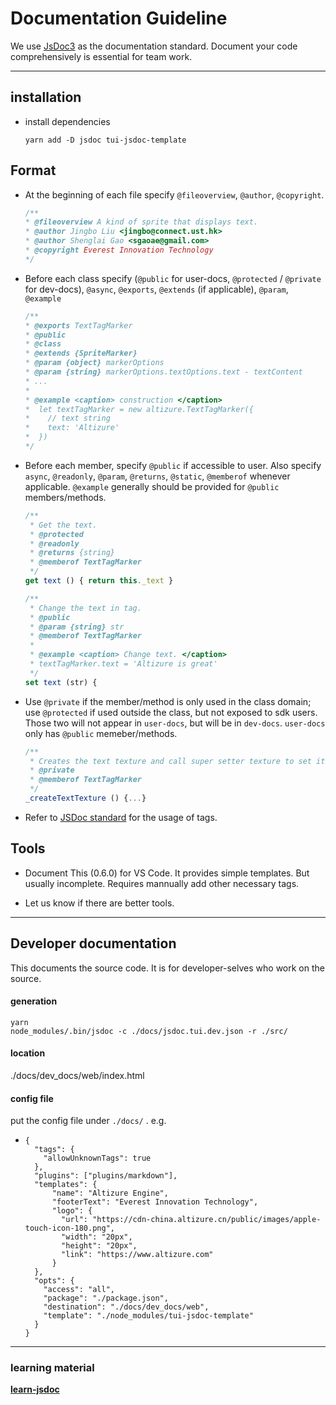 # Documentation Guideline

We use [JsDoc3](http://usejsdoc.org/) as the documentation standard. Document your code comprehensively is essential for team work.

---

## installation

* install dependencies
  ```
  yarn add -D jsdoc tui-jsdoc-template
  ```

## Format

* At the beginning of each file specify `@fileoverview`, `@author`, `@copyright`.

  ```js
  /**
  * @fileoverview A kind of sprite that displays text.
  * @author Jingbo Liu <jingbo@connect.ust.hk>
  * @author Shenglai Gao <sgaoae@gmail.com>
  * @copyright Everest Innovation Technology
  */
  ```

* Before each class specify \(`@public` for user-docs, `@protected` / `@private` for dev-docs\), `@async`, `@exports`, `@extends` \(if applicable\), `@param`, `@example`

  ```js
  /**
  * @exports TextTagMarker
  * @public
  * @class
  * @extends {SpriteMarker}
  * @param {object} markerOptions
  * @param {string} markerOptions.textOptions.text - textContent
  * ...
  * 
  * @example <caption> construction </caption>
  *  let textTagMarker = new altizure.TextTagMarker({
  *    // text string
  *    text: 'Altizure'
  *  })
  */
  ```

* Before each member, specify `@public` if accessible to user. Also specify `async`, `@readonly`, `@param`, `@returns`, `@static`, `@memberof` whenever applicable. `@example` generally should be provided for `@public` members/methods.

  ```js
  /**
   * Get the text.
   * @protected
   * @readonly
   * @returns {string}
   * @memberof TextTagMarker
   */
  get text () { return this._text }

  /**
   * Change the text in tag.
   * @public
   * @param {string} str
   * @memberof TextTagMarker
   * 
   * @example <caption> Change text. </caption>
   * textTagMarker.text = 'Altizure is great'
   */
  set text (str) {
  ```

* Use `@private` if the member/method is only used in the class domain; use `@protected` if used outside the class, but not exposed to sdk users. Those two will not appear in `user-docs`, but will be in `dev-docs`. `user-docs` only has `@public` memeber/methods.

  ```js
  /**
   * Creates the text texture and call super setter texture to set it
   * @private
   * @memberof TextTagMarker
   */
  _createTextTexture () {...}
  ```

* Refer to [JSDoc standard](http://usejsdoc.org/) for the usage of tags.

## Tools

* Document This \(0.6.0\) for VS Code. It provides simple templates. But usually incomplete. Requires mannually add other necessary tags.

* Let us know if there are better tools.

---

## Developer documentation

This documents the source code. It is for developer-selves who work on the source.

#### generation

```
yarn
node_modules/.bin/jsdoc -c ./docs/jsdoc.tui.dev.json -r ./src/
```

#### location

./docs/dev\_docs/web/index.html

#### config file

put the config file under `./docs/` . e.g.

* ```
  {
    "tags": {
      "allowUnknownTags": true
    },
    "plugins": ["plugins/markdown"],
    "templates": {
        "name": "Altizure Engine",
        "footerText": "Everest Innovation Technology",
        "logo": {
          "url": "https://cdn-china.altizure.cn/public/images/apple-touch-icon-180.png",
          "width": "20px",
          "height": "20px",
          "link": "https://www.altizure.com"
        }
    },
    "opts": {
      "access": "all",
      "package": "./package.json",
      "destination": "./docs/dev_docs/web",
      "template": "./node_modules/tui-jsdoc-template"
    }
  }
  ```

---

### learning material

[**learn-jsdoc**](https://github.com/dwyl/learn-jsdoc)



